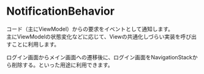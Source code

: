 # NotificationBehavior

コード（主にViewModel）からの要求をイベントとして通知します。    
主にViewModelの状態変化などに応じて、Viewの共通化しづらい実装を呼び出すことに利用します。  

ログイン画面からメイン画面への遷移後に、ログイン画面をNavigationStackから削除する。といった用途に利用できます。  
